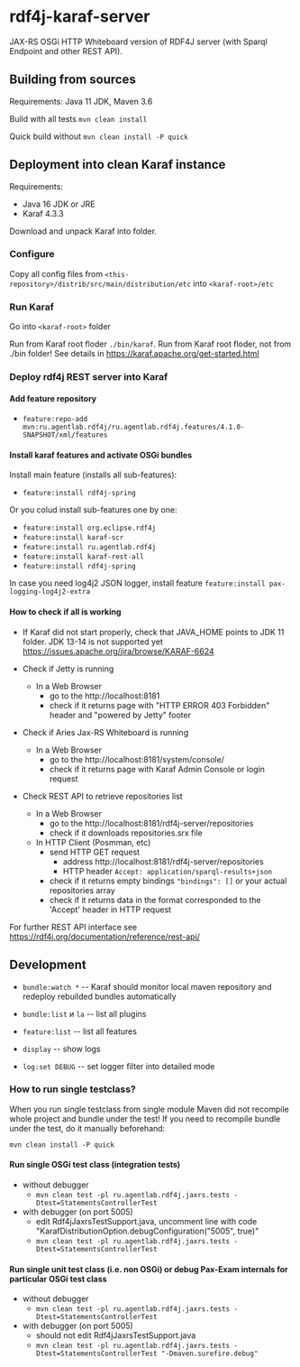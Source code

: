 # rdf4j-karaf-server

JAX-RS OSGi HTTP Whiteboard version of RDF4J server (with Sparql Endpoint and other REST API).

## Building from sources

Requirements: Java 11 JDK, Maven 3.6

Build with all tests `mvn clean install`

Quick build without `mvn clean install -P quick`

## Deployment into clean Karaf instance

Requirements:
* Java 16 JDK or JRE
* Karaf 4.3.3

Download and unpack Karaf into folder.

### Configure

Copy all config files from `<this-repository>/distrib/src/main/distribution/etc` into `<karaf-root>/etc`

### Run Karaf

Go into `<karaf-root>` folder

Run from Karaf root floder `./bin/karaf`. Run from Karaf root floder, not from ./bin folder! See details in https://karaf.apache.org/get-started.html

### Deploy rdf4j REST server into Karaf

#### Add feature repository

* `feature:repo-add mvn:ru.agentlab.rdf4j/ru.agentlab.rdf4j.features/4.1.0-SNAPSHOT/xml/features`

#### Install karaf features and activate OSGi bundles

Install main feature (installs all sub-features):

* `feature:install rdf4j-spring`

Or you colud install sub-features one by one:

* `feature:install org.eclipse.rdf4j`
* `feature:install karaf-scr`
* `feature:install ru.agentlab.rdf4j`
* `feature:install karaf-rest-all`
* `feature:install rdf4j-spring`

In case you need log4j2 JSON logger, install feature `feature:install pax-logging-log4j2-extra`

#### How to check if all is working

* If Karaf did not start properly, check that JAVA_HOME points to JDK 11 folder. JDK 13-14 is not supported yet https://issues.apache.org/jira/browse/KARAF-6624

* Check if Jetty is running
  * In a Web Browser
    * go to the http://localhost:8181
    * check if it returns page with "HTTP ERROR 403 Forbidden" header and "powered by Jetty" footer
* Check if Aries Jax-RS Whiteboard is running
  * In a Web Browser
    * go to the http://localhost:8181/system/console/
    * check if it returns page with Karaf Admin Console or login request
* Check REST API to retrieve repositories list
  * In a Web Browser 
    * go to the http://localhost:8181/rdf4j-server/repositories
    * check if it downloads repositories.srx file
  * In HTTP Client (Posmman, etc)
    * send HTTP GET request
      * address http://localhost:8181/rdf4j-server/repositories
      * HTTP header `Accept: application/sparql-results+json`
    * check if it returns empty bindings `"bindings": []` or your actual repositories array
    * check if it returns data in the format corresponded to the 'Accept' header in HTTP request

For further REST API interface see https://rdf4j.org/documentation/reference/rest-api/

## Development

* `bundle:watch *` -- Karaf should monitor local maven repository and redeploy rebuilded bundles automatically

* `bundle:list` и `la` -- list all plugins
* `feature:list` -- list all features

* `display` -- show logs
* `log:set DEBUG` -- set logger filter into detailed mode

### How to run single testclass?

When you run single testclass from single module Maven did not recompile whole project and bundle under the test! If you need to recompile bundle under the test, do it manually beforehand:

`mvn clean install -P quick`

#### Run single OSGi test class (integration tests)

* without debugger
  * `mvn clean test -pl ru.agentlab.rdf4j.jaxrs.tests -Dtest=StatementsControllerTest`
* with debugger (on port 5005)
  * edit Rdf4jJaxrsTestSupport.java, uncomment line with code "KarafDistributionOption.debugConfiguration("5005", true)"
  * `mvn clean test -pl ru.agentlab.rdf4j.jaxrs.tests -Dtest=StatementsControllerTest`

#### Run single unit test class (i.e. non OSGi) or debug Pax-Exam internals for particular OSGi test class

* without debugger
  * `mvn clean test -pl ru.agentlab.rdf4j.jaxrs.tests -Dtest=StatementsControllerTest`
* with debugger (on port 5005)
  * should not edit Rdf4jJaxrsTestSupport.java
  * `mvn clean test -pl ru.agentlab.rdf4j.jaxrs.tests -Dtest=StatementsControllerTest "-Dmaven.surefire.debug"`
